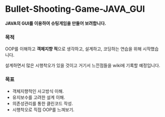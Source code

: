 # Bullet-Shooting-Game-JAVA_GUI
**JAVA의 GUI를 이용하여 슈팅게임을 만들어 보려합니다.**

### 목적
 OOP를 이해하고 **객체지향 적**으로 생각하고, 설계하고, 코딩하는 연습을 위해 시작했습니다. 
 
 설계하면서 많은 시행착오가 있을 것이고 거기서 느낀점들을 wiki에 기록할 예정입니다.



### 목표
* 객체지향적인 사고방식 이해.
* 유지보수를 고려한 설계 이해.
* 의존성관리를 통한 클린코드 작성.
* 시행착오로 직접 OOP를 느껴보기.




